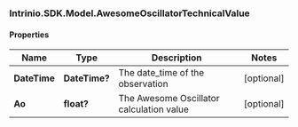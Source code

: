 ### Intrinio.SDK.Model.AwesomeOscillatorTechnicalValue
#### Properties

Name | Type | Description | Notes
------------ | ------------- | ------------- | -------------
**DateTime** | **DateTime?** | The date_time of the observation | [optional] 
**Ao** | **float?** | The Awesome Oscillator calculation value | [optional] 

